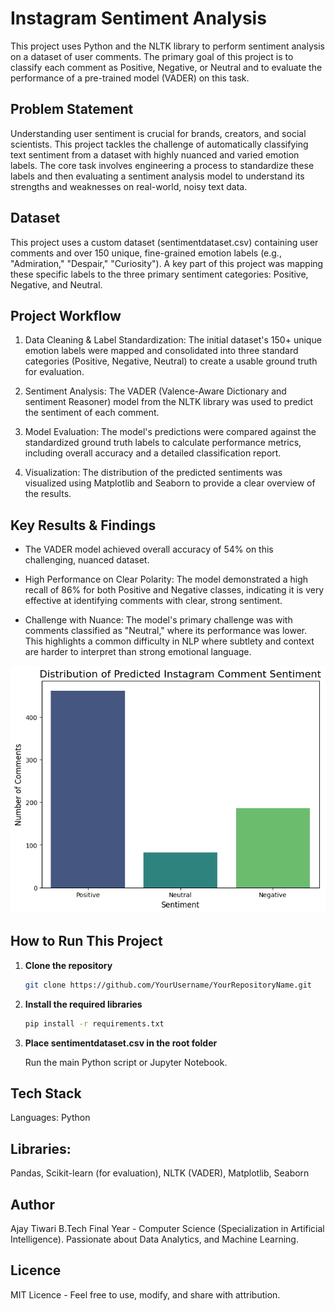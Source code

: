 # Instagram Sentiment Analysis
This project uses Python and the NLTK library to perform sentiment analysis on a dataset of user comments. The primary goal of this project is to classify each comment as Positive, Negative, or Neutral and to evaluate the performance of a pre-trained model (VADER) on this task.

## Problem Statement
Understanding user sentiment is crucial for brands, creators, and social scientists. This project tackles the challenge of automatically classifying text sentiment from a dataset with highly nuanced and varied emotion labels. The core task involves engineering a process to standardize these labels and then evaluating a sentiment analysis model to understand its strengths and weaknesses on real-world, noisy text data.

## Dataset
This project uses a custom dataset (sentimentdataset.csv) containing user comments and over 150 unique, fine-grained emotion labels (e.g., "Admiration," "Despair," "Curiosity"). A key part of this project was mapping these specific labels to the three primary sentiment categories: Positive, Negative, and Neutral.

## Project Workflow
1. Data Cleaning & Label Standardization: The initial dataset's 150+ unique emotion labels were mapped and consolidated into three standard categories (Positive, Negative, Neutral) to create a usable ground truth for evaluation.

2. Sentiment Analysis: The VADER (Valence-Aware Dictionary and sentiment Reasoner) model from the NLTK library was used to predict the sentiment of each comment.

3. Model Evaluation: The model's predictions were compared against the standardized ground truth labels to calculate performance metrics, including overall accuracy and a detailed classification report.

4. Visualization: The distribution of the predicted sentiments was visualized using Matplotlib and Seaborn to provide a clear overview of the results.

## Key Results & Findings
- The VADER model achieved overall accuracy of 54% on this challenging, nuanced dataset.

- High Performance on Clear Polarity: The model demonstrated a high recall of 86% for both Positive and Negative classes, indicating it is very effective at identifying comments with clear, strong sentiment.

- Challenge with Nuance: The model's primary challenge was with comments classified as "Neutral," where its performance was lower. This highlights a common difficulty in NLP where subtlety and context are harder to interpret than strong emotional language.

![img.png](img.png)

## How to Run This Project
1. **Clone the repository**
    ````bash
    git clone https://github.com/YourUsername/YourRepositoryName.git

2. **Install the required libraries**
    ````bash
    pip install -r requirements.txt

3. **Place sentimentdataset.csv in the root folder**

    Run the main Python script or Jupyter Notebook.

## Tech Stack
Languages: Python

## Libraries: 
Pandas, Scikit-learn (for evaluation), NLTK (VADER), Matplotlib, Seaborn

## Author
Ajay Tiwari
B.Tech Final Year - Computer Science (Specialization in Artificial Intelligence).
Passionate about Data Analytics, and Machine Learning.

## Licence 
MIT Licence - Feel free to use, modify, and share with attribution.

